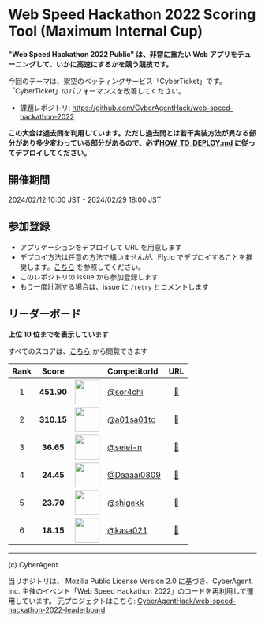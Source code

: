 # Web Speed Hackathon 2022 Scoring Tool (Maximum Internal Cup)

**"Web Speed Hackathon 2022 Public" は、非常に重たい Web アプリをチューニングして、いかに高速にするかを競う競技です。**

今回のテーマは、架空のベッティングサービス「CyberTicket」です。
「CyberTicket」のパフォーマンスを改善してください。

- 課題レポジトリ: https://github.com/CyberAgentHack/web-speed-hackathon-2022

**この大会は過去問を利用しています。ただし過去問とは若干実装方法が異なる部分があり多少変わっている部分があるので、必ず[HOW_TO_DEPLOY.md](./HOW_TO_DEPLOY.md) に従ってデプロイしてください。**

## 開催期間

2024/02/12 10:00 JST - 2024/02/29 18:00 JST

## 参加登録

- アプリケーションをデプロイして URL を用意します
- デプロイ方法は任意の方法で構いませんが、Fly.io でデプロイすることを推奨します。[こちら](./HOW_TO_DEPLOY.md) を参照してください。
- このレポジトリの issue から参加登録します
- もう一度計測する場合は、issue に `/retry` とコメントします

## リーダーボード

**上位 10 位までを表示しています**

すべてのスコアは、[こちら](./score.csv) から閲覧できます

<!-- leaderboard:start -->

|Rank|Score||CompetitorId|URL|
|:--:|:--:|:--:|:--|:--:|
|1|**451.90**|<img alt="" width="50" height="50" src="https://github.com/sor4chi.png?size=100"/>|[@sor4chi](https://github.com/sor4chi)|[:link:](https://maximum-wsh-2022.pages.dev/)|
|2|**310.15**|<img alt="" width="50" height="50" src="https://github.com/a01sa01to.png?size=100"/>|[@a01sa01to](https://github.com/a01sa01to)|[:link:](https://wsh2022-practice.a01sa01to.com/)|
|3|**36.65**|<img alt="" width="50" height="50" src="https://github.com/seiei-n.png?size=100"/>|[@seiei-n](https://github.com/seiei-n)|[:link:](https://wsh-2022-2xsei.fly.dev/)|
|4|**24.45**|<img alt="" width="50" height="50" src="https://github.com/Daaaai0809.png?size=100"/>|[@Daaaai0809](https://github.com/Daaaai0809)|[:link:](https://web-speed-hackathon-2022-kabos.fly.dev/)|
|5|**23.70**|<img alt="" width="50" height="50" src="https://github.com/shigekk.png?size=100"/>|[@shigekk](https://github.com/shigekk)|[:link:](https://wsh-2022-shigekk.fly.dev/)|
|6|**18.15**|<img alt="" width="50" height="50" src="https://github.com/kasa021.png?size=100"/>|[@kasa021](https://github.com/kasa021)|[:link:](https://web-speed-hackathon-2022-practice.fly.dev/)|

<!-- leaderboard:end -->

---

(c) CyberAgent

当リポジトリは、 Mozilla Public License Version 2.0 に基づき、CyberAgent, Inc. 主催のイベント「Web Speed Hackathon 2022」のコードを再利用して運用しています。
元プロジェクトはこちら: [CyberAgentHack/web-speed-hackathon-2022-leaderboard](https://github.com/CyberAgentHack/web-speed-hackathon-2022-leaderboard)
